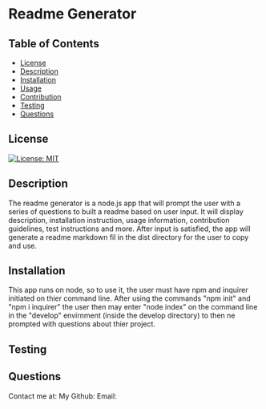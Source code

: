 # Readme Generator
## Table of Contents

* [License](#license)
* [Description](#description)
* [Installation](#installation)
* [Usage](#Usage)
* [Contribution](#contribution)
* [Testing](#testing)
* [Questions](#questions)

## License
[![License: MIT](https://img.shields.io/badge/License-MIT-yellow.svg)](https://opensource.org/licenses/MIT)

## Description
  The readme generator is a node.js app that will prompt the user with a series of questions to built a readme based on user input. It will display description, installation instruction, usage information, contribution guidelines, test instructions and more. After input is satisfied, the app will generate a readme markdown fil in the dist directory for the user to copy and use.


## Installation
  This app runs on node, so to use it, the user must have npm and inquirer initiated on thier command line. After using the commands "npm init" and "npm i inquirer" the user then may enter "node index" on the command line in the "develop" envirnment (inside the develop directory) to then ne prompted with questions about thier project.

## Testing


## Questions
Contact me at:
My Github:
Email: 
